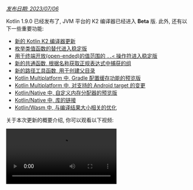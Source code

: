 [//]: # (title: Kotlin 1.9.0 版中的新功能)

_[发布日期: 2023/07/06](releases.md#release-details)_

Kotlin 1.9.0 已经发布了, JVM 平台的 K2 编译器已经进入 **Beta** 版.
此外, 还有以下一些重要功能:

* [新的 Kotlin K2 编译器更新](#new-kotlin-k2-compiler-updates)
* [枚举类值函数的替代进入稳定版](#stable-replacement-of-the-enum-class-values-function)
* [用于终端开放(open-ended)的值范围的 `..<` 操作符进入稳定版](#stable-operator-for-open-ended-ranges)
* [新的共通函数, 根据名称获取正规表达式中捕获的组](#new-common-function-to-get-regex-capture-group-by-name)
* [新的路径工具函数, 用于创建父目录](#new-path-utility-to-create-parent-directories)
* [Kotlin Multiplatform 中, Gradle 配置缓存功能的预览版](#preview-of-the-gradle-configuration-cache)
* [Kotlin Multiplatform 中, 对支持的 Android target 的变更](#changes-to-android-target-support)
* [Kotlin/Native 中, 自定义内存分配器的预览版](#preview-of-custom-memory-allocator)
* [Kotlin/Native 中, 库的链接](#library-linkage-in-kotlin-native)
* [Kotlin/Wasm 中, 与编译结果大小相关的优化](#size-related-optimizations)

关于本次更新的概要介绍, 你可以观看以下视频:

<video src="https://www.youtube.com/v/fvwTZc-dxsM" title="Kotlin 1.9.0 版中的新功能"/>

## IDE 支持 {id="ide-support"}

在以下 IDE 中可以使用支持 1.9.0 版的 Kotlin plugin:

| IDE            | 支持的版本                          |
|----------------|--------------------------------|
| IntelliJ IDEA  | 2022.3.x, 2023.1.x             |
| Android Studio | Giraffe (223), Hedgehog (231)* |

*Android Studio Giraffe (223) 和 Hedgehog (231) 的后续发布版中会包含 Kotlin 1.9.0 plugin.

IntelliJ IDEA 2023.2 的后续发布版中会包含 Kotlin 1.9.0 plugin.

> 要下载 Kotlin 的 artifact 和依赖项, 请 [配置你的 Gradle 设置](#configure-gradle-settings), 使用 Maven Central 仓库.
>
{style="warning"}

## 新的 Kotlin K2 编译器更新 {id="new-kotlin-k2-compiler-updates"}

JetBrains 的 Kotlin 开发组一直在努力稳定 K2 编译器, 1.9.0 版引入了更多的新功能.
JVM 平台的 K2 编译器现在已进入 **Beta** 版.

对于 Kotlin/Native 和跨平台项目, 也有了基本的支持.

### kapt 编译器 plugin 与 K2 编译器之间的兼容性

你可以在你的项目中和 K2 编译器一起使用 [kapt plugin](kapt.md), 但存在一些限制.
即使将 `languageVersion` 设置为 `2.0`, kapt 编译器 plugin 仍然会使用旧的编译器.

如果你对一个 `languageVersion` 设置为 `2.0` 的项目执行 kapt 编译器 plugin,
kapt 会自动切换到 `1.9`, 并禁用特定版本的兼容性检查.
这个行为相当于包含了下面这些命令行参数:
* `-Xskip-metadata-version-check`
* `-Xskip-prerelease-check`
* `-Xallow-unstable-dependencies`

这些检查对 kapt 任务被禁用了. 所有其他的编译任务仍然会继续使用新的 K2 编译器.

如果你在和 K2 编译器一起使用 kapt 时遇到任何问题, 请报告到我们的 [问题追踪系统](http://kotl.in/issue).

### 在你的项目中试用 K2 编译器 {id="try-the-k2-compiler-in-your-project"}

从 1.9.0 开始, 到 Kotlin 2.0 发布之前, 你可以很容易的测试 K2 编译器,
只需要向你的 `gradle.properties` 文件添加 `kotlin.experimental.tryK2=true` Gradle 属性就可以了.
你也可以运行以下命令:

```shell
./gradlew assemble -Pkotlin.experimental.tryK2=true
```

这个 Gradle 属性会自动将语言版本设置为 2.0, 而且会更新构建报告,
包括 Kotlin 编译任务中, 使用 K2 编译器和使用当前编译器的任务数量:

```none
##### 'kotlin.experimental.tryK2' results (Kotlin/Native not checked) #####
:lib:compileKotlin: 2.0 language version
:app:compileKotlin: 2.0 language version
##### 100% (2/2) tasks have been compiled with Kotlin 2.0 #####
```

### Gradle 构建报告 {id="gradle-build-reports"}

[Gradle 构建报告](gradle-compilation-and-caches.md#build-reports) 现在会显示编译代码时使用的是当前编译器还是 K2 编译器.
在 Kotlin 1.9.0 中, 你可以在你的 [Gradle build scan](https://scans.gradle.com/) 中看到这些信息:

![Gradle build scan - 使用 K1 编译器](gradle-build-scan-k1.png){width=700}

![Gradle build scan - 使用 K2 编译器](gradle-build-scan-k2.png){width=700}

你还可以在构建报告中看到项目中使用的 Kotlin 版本:

```none
Task info:
  Kotlin language version: 1.9
```

> 如果你使用 Gradle 8.0, 你可能遇到构建报告的一些问题, 尤其是启用 Gradle 配置缓存时.
> 这是一个已知的问题, 在 Gradle 8.1 和之后的版本中已经修正.
>
{style="note"}

### K2 编译器目前的限制 {id="current-k2-compiler-limitations"}

在你的 Gradle 项目中启用 K2 存在一些限制, 对使用 Gradle 8.3 以下版本的项目, 下面的情况可能会有影响:

* `buildSrc` 中源代码的编译.
* 在被包含的构建中的 Gradle plugin 的编译.
* 在 Gradle 8.3 以下版本的项目中使用的其他 Gradle plugin 的编译.
* Gradle plugin 依赖项的构建.

如果你遇到上面提到的问题, 你可以通过以下步骤来解决:

* 对 `buildSrc`, 任何 Gradle plugin, 以及它们的依赖项, 设置语言版本:

```kotlin
kotlin {
    compilerOptions {
        languageVersion.set(org.jetbrains.kotlin.gradle.dsl.KotlinVersion.KOTLIN_1_9)
        apiVersion.set(org.jetbrains.kotlin.gradle.dsl.KotlinVersion.KOTLIN_1_9)
    }
}
```

* 当 Gradle 8.3 可以使用时, 将你的项目的 Gradle 版本更新到 8.3.

### 留下你对于新 K2 编译器的反馈意见

如果你能提供你的反馈意见, 我们将会非常感谢!

* 在 Kotlin Slack 频道中, 直接向 K2 开发者提供你的反馈意见 – [获得邀请](https://surveys.jetbrains.com/s3/kotlin-slack-sign-up),
  并加入 [#k2-early-adopters](https://kotlinlang.slack.com/archives/C03PK0PE257) 频道.
* 在 [我们的问题追踪系统](https://kotl.in/issue) 中, 报告你遇到的新 K2 编译器的问题.
* [启用 **Send usage statistics** 选项](https://www.jetbrains.com/help/idea/settings-usage-statistics.html),
  允许 JetBrains 收集关于 K2 使用状况的匿名数据..

## 语言功能特性

在 Kotlin 1.9.0 中, 一些以前版本引入的新语言功能特性升级到了稳定版:
* [枚举类值函数的替代](#stable-replacement-of-the-enum-class-values-function)
* [数据对象与数据类的对称性](#stable-data-objects-for-symmetry-with-data-classes)
* [在内联的值类(inline value class)中支持有 body 的次级构造器(secondary constructor)](#support-for-secondary-constructors-with-bodies-in-inline-value-classes)

### 枚举类值函数的替代进入稳定版 {id="stable-replacement-of-the-enum-class-values-function"}

在 1.8.20 中, 引入了实验性功能: 枚举类的 `entries` 属性.
`entries` 属性是 `values()` 合成(synthetic)函数的现代而且高性能的替代者.
在 1.9.0 中, `entries` 属性进入了稳定版.

> `values()` 函数仍然继续支持, 但我们推荐你改为使用 `entries` 属性.
>
{style="tip"}

```kotlin
enum class Color(val colorName: String, val rgb: String) {
    RED("Red", "#FF0000"),
    ORANGE("Orange", "#FF7F00"),
    YELLOW("Yellow", "#FFFF00")
}

fun findByRgb(rgb: String): Color? = Color.entries.find { it.rgb == rgb }
```
{validate="false"}

关于枚举类的 `entries` 属性, 更多详情请参见 [Kotlin 1.8.20 的新功能](whatsnew1820.md#a-modern-and-performant-replacement-of-the-enum-class-values-function).

### 数据对象与数据类的对称性进入稳定版 {id="stable-data-objects-for-symmetry-with-data-classes"}

在 [Kotlin 1.8.20](whatsnew1820.md#preview-of-data-objects-for-symmetry-with-data-classes) 中引入了数据对象的声明,
现在进入了稳定版.
包括为了与数据类保持对称而添加的函数: `toString()`, `equals()`, 和 `hashCode()`.

这个功能在 `sealed` 类型层级结构中非常有用 (例如一个 `sealed class` 或 `sealed interface` 层级结构),
因为 `data object` 声明可以与 `data class` 声明一起方便的使用.
在这个示例中, 将 `EndOfFile` 声明为 `data object`, 而不是普通的 `object`,
代表它自动拥有 `toString()` 函数, 不需要手动的覆盖这个函数.
这样就保持了与相应的数据类定义的对称性.

```kotlin
sealed interface ReadResult
data class Number(val number: Int) : ReadResult
data class Text(val text: String) : ReadResult
data object EndOfFile : ReadResult

fun main() {
    println(Number(7)) // 输出结果为 Number(number=7)
    println(EndOfFile) // 输出结果为 EndOfFile
}
```
{validate="false"}

更多详情, 请参见 [Kotlin 1.8.20 的新功能](whatsnew1820.md#preview-of-data-objects-for-symmetry-with-data-classes).

### 在内联的值类(inline value class)中支持有 body 的次级构造器(secondary constructor) {id="support-for-secondary-constructors-with-bodies-in-inline-value-classes"}

从 Kotlin 1.9.0 开始, [内联的值类(inline value class)](inline-classes.md) 中有 body 的次级构造器(secondary constructor) 默认可以使用了:

```kotlin
@JvmInline
value class Person(private val fullName: String) {
    // 从 Kotlin 1.4.30 开始可以使用:
    init {
        check(fullName.isNotBlank()) {
            "Full name shouldn't be empty"
        }
    }
    // 从 Kotlin 1.9.0 开始默认可以使用:
    constructor(name: String, lastName: String) : this("$name $lastName") {
        check(lastName.isNotBlank()) {
            "Last name shouldn't be empty"
        }
    }
}
```
{validate="false"}

以前, Kotlin 在内联类中只允许使用 public 的主构造器.
这就造成, 无法封装底层值, 或创建一个内联类来表达某些受限定的值.

随着 Kotlin 的发展, 解决了这个问题. Kotlin 1.4.30 取消了对 `init` 代码块的限制,
之后, Kotlin 1.8.20 提供了预览功能, 允许使用有 body 的次级构造器.
现在这个功能默认可以使用了.
关于 Kotlin 内联类的开发进程, 请参见 [这个 KEEP](https://github.com/Kotlin/KEEP/blob/master/proposals/inline-classes.md).

## Kotlin/JVM {id="kotlin-jvm"}

从 version 1.9.0 来时, 编译器能够生成字节码版本对应于 JVM 20的类.
此外, `JvmDefault` 注解和旧的 `-Xjvm-default` 模式的废弃周期继续向前推进.

### JvmDefault 注解和旧的 -Xjvm-default 模式的废弃

从 Kotlin 1.5 开始, `JvmDefault` 注解的使用被废弃了, 取代它的是新的 `-Xjvm-default` 模式: `all` 和 `all-compatibility`.
随着 Kotlin 1.4 中引入的 `JvmDefaultWithoutCompatibility`,
以及 Kotlin 1.6 中引入的 `JvmDefaultWithCompatibility`,
这些模式提供了对 `DefaultImpls` 类的生成的全面的控制, 并确保与旧的 Kotlin 代码无缝的兼容性.

因此, 在 Kotlin 1.9.0 中, `JvmDefault` 注解不再具有任何意义, 并被标注为已废弃, 使用它会产生编译错误.
它最终将会从 Kotlin 中完全删除.

## Kotlin/Native {id="kotlin-native"}

除其他改进之外, 这个发布版还带来了 [Kotlin/Native 内存管理器](native-memory-manager.md) 的更多改进,
将会增强它的健壮性和性能:

* [自定义内存分配器的预览版](#preview-of-custom-memory-allocator)
* [主线程上的 Objective-C 或 Swift 对象释放 hook](#objective-c-or-swift-object-deallocation-hook-on-the-main-thread)
* [在 Kotlin/Native 中访问常数值时不会初始化对象](#no-object-initialization-when-accessing-constant-values-in-kotlin-native)
* [能够为 iOS 模拟器上的测试配置 standalone 模式](#ability-to-configure-standalone-mode-for-ios-simulator-tests-in-kotlin-native)
* [Kotlin/Native 中库的链接](#library-linkage-in-kotlin-native)

### 自定义内存分配器的预览版 {id="preview-of-custom-memory-allocator"}

Kotlin 1.9.0 引入了自定义内存分配器的预览版.
它的分配系统能够提高 [Kotlin/Native 内存管理器](native-memory-manager.md) 的运行期性能.

Kotlin/Native 中目前的对象分配系统使用一个一般性的分配器, 不能实现高效的垃圾收集.
作为补偿, 在垃圾收集器 (GC) 将所有已分配的对象合并入单个列表之前
它维护一个线程局部的(thread-local)链表, 其中包含已分配的对象, 这个列表可以在清理过程中遍历.
这种方案造成了几个性能缺陷:

* 清理顺序缺乏内存局部性(memory locality), 并且经常导致分散的内存访问模式, 造成潜在的性能问题.
* 链表对每个对象需要更多内存, 增加了内存使用量, 尤其是在处理大量的小对象的情况下.
* 包含所有已分配对象的单个列表使得难以进行并行清理, 当转换器线程(Mutator Thread)分配对象的速度超过 GC 线程回收它们的速度时, 可能造成内存使用量的问题.

为了解决这些问题, Kotlin 1.9.0 引入了自定义内存分配器的预览版.
它将系统内存分为多个页面(Page), 允许按连续的顺序进行独立的清理.
每次分配的内存都会成为一个页面(Page)内的内存块(Memory Block), 并且页面会追踪各个块的大小.
各种不同的页面类型进行了不同的优化, 以适应于不同的内存分配大小.
内存块的连续排列保证了可以对所有的分配块进行高效的迭代.

当一个线程分配内存时, 它会根据分配的大小搜索适当的页面.
线程会根据不同的大小类别维护一组页面.
对于一个确定的大小, 当前页通常可以容纳这个内存分配.
如果不能, 那么线程会从共享的分配空间请求一个不同的页面.
这个页面的状态可能是可用, 需要清理, 或需要创建.

新的内存分配器允许同时使用多个多个独立的分配空间,
因此 Kotlin 开发组可以实验不同的页面布局, 进一步提高性能.

关于新的内存分配器的设计, 更多详情请参见 [README](https://github.com/JetBrains/kotlin/blob/master/kotlin-native/runtime/src/alloc/custom/README.md).

#### 如何启用

添加 `-Xallocator=custom` 编译器选项:

```kotlin
kotlin {
    macosX64("native") {
        binaries.executable()

        compilations.configureEach {
            compilerOptions.configure {
                freeCompilerArgs.add("-Xallocator=custom")
            }
        }
    }
}
```
{validate="false"}

#### 留下你的反馈意见

希望你能通过 [YouTrack](https://youtrack.jetbrains.com/issue/KT-55364/Implement-custom-allocator-for-Kotlin-Native)
提供你的反馈意见, 帮助改进自定义分配器.

### 主线程上的 Objective-C 或 Swift 对象释放 hook {id="objective-c-or-swift-object-deallocation-hook-on-the-main-thread"}

从 Kotlin 1.9.0 开始, 对于 Objective-C 或 Swift 对象, 如果对象在主线程中被传递到 Kotlin, 那么对象的释放 hook 也会在主线程上被调用.
[Kotlin/Native 内存管理器](native-memory-manager.md) 以前处理 Objective-C 对象引用的方式可能会导致内存泄露.
我们相信现在的新的行为可以改进内存管理器的健壮性.

考虑一个被 Kotlin 代码引用的 Objective-C 对象, 例如, 当对象作为参数传递时, 被函数返回时, 或者从一个集合获取时.
这种情况下, Kotlin 创建它自己的对象, 其中保持 Objective-C 对象的引用.
当 Kotlin 对象被释放时, Kotlin/Native 运行期库会调用 `objc_release` 函数, 释放 Objective-C 对象的引用.

在以前的版本中, Kotlin/Native 内存管理器在一个特殊的 GC 线程中运行 `objc_release`.
如果它是这个对象的最后引用, 那么对象会被释放.
问题发生在, 如果 Objective-C 对象有自定义的释放 hooks, 例如 Objective-C 中的 `dealloc` 方法, 或 Swift 中的 `deinit` 代码块,
这些 hook 期望在特定的线程上调用.

由于主线程中的对象的 hook 通常也期望在主线程中调用, Kotlin/Native 运行期库现在也在主线程上调用 `objc_release`.
它应该覆盖 Objective-C 对象在主线程上传递到 Kotlin, 并在主线程中创建一个 Kotlin 端的对等对象的情况.
这只对处理主调度队列的情况才有效，对于通常的 UI 应用程序就是这种情况.
如果不是主调度队列, 或者对象在主线程以外的线程中传递到 Kotlin 的情况, 会和以前一样, 在特殊的 GC 线程中调用 `objc_release`.

#### 如何关闭这个功能

如果你遇到问题, 你可以在你的 `gradle.properties` 文件中, 添加以下选项, 禁用这个行为:

```none
kotlin.native.binary.objcDisposeOnMain=false
```

遇到这样的情况, 请报告到 [我们的问题追踪系统](https://kotl.in/issue).

### 在 Kotlin/Native 中访问常数值时不会初始化对象 {id="no-object-initialization-when-accessing-constant-values-in-kotlin-native"}

从 Kotlin 1.9.0 开始, 在访问 `const val` 域变量时, Kotlin/Native 后端不会初始化对象:

```kotlin
object MyObject {
    init {
        println("side effect!")
    }

    const val y = 1
}

fun main() {
    println(MyObject.y) // 第 1 次不会初始化
    val x = MyObject    // 这里会发生初始化
    println(x.y)
}
```
{validate="false"}

这个行为现在与 Kotlin/JVM 平台统一了, Kotlin/JVM 平台的实现与 Java 一致, 对这种情况对象永远不会初始化.
由于这个变化, 你的 Kotlin/Native 项目还能够有一些性能改进.

### 能够为 iOS 模拟器上的测试配置 standalone 模式 {id="ability-to-configure-standalone-mode-for-ios-simulator-tests-in-kotlin-native"}

默认情况下, 在对 Kotlin/Native 运行 iOS 模拟器上的测试时, 会使用 `--standalone` 选项, 以避免发生手动的模拟器启动和关闭.
在 1.9.0 中, 现在你可以在 Gradle task 中通过 `standalone` 属性配置是否使用这个选项.
默认会使用 `--standalone` 选项, 启用 standalone 模式.

下面的例子演示在你的 `build.gradle.kts` 文件中如何禁用 standalone 模式:

```kotlin
tasks.withType<org.jetbrains.kotlin.gradle.targets.native.tasks.KotlinNativeSimulatorTest>().configureEach {
    standalone.set(false)
}
```
{validate="false"}

> 如果你禁用 standalone 模式, 那么必须手动启用模拟器. 要从 CLI 启动你的模拟器, 可以使用下面的命令:
>
> ```shell
> /usr/bin/xcrun simctl boot <DeviceId>
>```
>
{style="warning"}

### Kotlin/Native 中库的链接 {id="library-linkage-in-kotlin-native"}

从 Kotlin 1.9.0 开始, Kotlin/Native 编译器使用与 Kotlin/JVM 相同的方式来处理 Kotlin 库的链接问题.
如果一个第三方 Kotlin 库的作者对实验性 API 进行了不兼容的变更, 而这个 API 又被另一个第三方 Kotlin 库使用, 那么你就可能遇到这样的问题.

对于第三方 Kotlin 库之间发生链接错误的情况, 构建不会在编译过程中失败.
相反, 你只会在运行期间遇到这些错误, 这种行为与 JVM 完全相同.

每当 Kotlin/Native 编译器检测到库链接的问题就会报告警告.
你可以在你的编译日志中找到这样的警告, 例如:

```text
No function found for symbol 'org.samples/MyRemovedClass.doSomething|3657632771909858561[0]'

Can not get instance of singleton 'MyEnumClass.REMOVED_ENTRY': No enum entry found for symbol 'org.samples/MyEnumClass.REMOVED_ENTRY|null[0]'

Function 'getMyRemovedClass' can not be called: Function uses unlinked class symbol 'org.samples/MyRemovedClass|null[0]'
```

在你的项目中, 你可以进一步配置, 甚至禁用这样的行为:

* 如果你不想在你的编译日志中看到这些警告, 可以使用 `-Xpartial-linkage-loglevel=INFO` 编译器选项来禁止警告.
* 也可以使用 `-Xpartial-linkage-loglevel=ERROR`, 将报告的警告级别提升为编译错误.
  这种情况下, 编译会失败, 你会在编译日志中看到所有的错误. 使用这个选项可以更加严密的检测链接错误.
* 如果你在使用这个功能时遇到意想不到的问题, 你可以使用 `-Xpartial-linkage=disable` 编译器选项关闭这个功能.
  遇到这样的情况, 请报告到 [我们的问题追踪系统](https://kotl.in/issue).

```kotlin
// 通过 Gradle 构建文件传递编译器选项的示例.
kotlin {
    macosX64("native") {
        binaries.executable()

        compilations.configureEach {
            compilerOptions.configure {
                // 禁止链接警告:
                freeCompilerArgs.add("-Xpartial-linkage-loglevel=INFO")

                // 将链接警告提升为错误:
                freeCompilerArgs.add("-Xpartial-linkage-loglevel=ERROR")

                // 完全禁用这个功能:
                freeCompilerArgs.add("-Xpartial-linkage=disable")
            }
        }
    }
}
```
{validate="false"}

### 用于与 C 代码交互时的隐式整数转换的编译器选项 {id="compiler-option-for-c-interop-implicit-integer-conversions"}

我们引入了与 C 代码交互时的一个编译器选项, 允许你使用隐式整数转换.
经过仔细考虑之后, 我们引入了这个编译器选项, 以防止无意的使用,
因为这个功能还有待继续改进, 而我们的目标是拥有最高质量的 API.

下面的示例代码中, 一个隐式整数转换允许 `options = 0`,
尽管 [`options`](https://developer.apple.com/documentation/foundation/nscalendar/options)
是无符号的 `UInt` 类型, 而 `0` 是有符号的整数.

```kotlin
val today = NSDate()
val tomorrow = NSCalendar.currentCalendar.dateByAddingUnit(
    unit = NSCalendarUnitDay,
    value = 1,
    toDate = today,
    options = 0
)
```
{validate="false"}

要对原生库使用隐式转换, 请使用 `-XXLanguage:+ImplicitSignedToUnsignedIntegerConversion` 编译器选项.

你可以在你的 Gradle `build.gradle.kts` 文件中进行配置:
```kotlin
tasks.withType<org.jetbrains.kotlin.gradle.tasks.KotlinNativeCompile>().configureEach {
    compilerOptions.freeCompilerArgs.addAll(
        "-XXLanguage:+ImplicitSignedToUnsignedIntegerConversion"
    )
}
```
{validate="false"}

## Kotlin Multiplatform

在 1.9.0 中, Kotlin Multiplatform 有了以下重要更新, 旨在改善你的开发者体验:

* [对支持的 Android target 的变更](#changes-to-android-target-support)
* [默认启用新的 Android 源代码集布局](#new-android-source-set-layout-enabled-by-default)
* [在跨平台项目中的 Gradle 配置缓存功能的预览版](#preview-of-the-gradle-configuration-cache)

### 对支持的 Android target 的变更 {id="changes-to-android-target-support"}

我们正在继续努力稳定 Kotlin Multiplatform.
其中必要的一步是为 Android target 提供一级支持.
我们很激动的宣布, 将来, Google 的 Android 开发组将会提供他们自己的 Gradle plugin, 来支持 Kotlin Multiplatform 中的 Android.

为了给这个来自 Google 的新解决方案开辟道路, 我们会重命名 1.9.0 的目前的 Kotlin DSL 中的 `android` 代码块.
请将你的构建脚本中的所有 `android` 代码块改为 `androidTarget`.
这是一个必要的临时变更, 目的是将 `android` 的名称留给未来由 Google 提供的 DSL 使用.

Google plugin 将成为在跨平台项目中使用 Android 的首选方式.
当它完成之后, 我们会提供必要的迁移说明, 让你能够象以前一样使用 `android` 的短名称.

### 默认启用新的 Android 源代码集布局 {id="new-android-source-set-layout-enabled-by-default"}

从 Kotlin 1.9.0 开始, 默认会使用新的 Android 源代码集布局.
它取代了以前的目录命名模式, 这个旧模式在很多方面令人难以理解.
新布局有很多优点:

* 简化的类型语义 – 新的 Android 源代码集布局提供了清晰而且一致的命名规约, 有助于区分不同类型的源代码集.
* 改进的源代码目录布局 – 使用新的布局, `SourceDirectories` 的排列变得更加连贯, 更易于组织代码和定位源代码文件.
* 清晰的 Gradle 配置命名模式 – 在 `KotlinSourceSets` 和 `AndroidSourceSets` 中, 命名模式现在更加一致, 更加易于预测.

新的布局需要使用 Android Gradle plugin 7.0 或更高版本, 以及 Android Studio 2022.3 或更高版本.
请参见我们的 [迁移向导](multiplatform-android-layout.md), 在你的 `build.gradle(.kts)` 文件中进行必要的修改.

### Gradle 配置缓存功能的预览版 {id="preview-of-the-gradle-configuration-cache"}

<anchor name="preview-of-gradle-configuration-cache"/>

Kotlin 1.9.0 增加了对跨平台库中的 [Gradle 配置缓存](https://docs.gradle.org/current/userguide/configuration_cache.html) 的支持.
如果你是库的作者, 你可以得益于构建性能的改善.

Gradle 配置缓存通过对后续的构建重用配置阶段的结果来加快构建过程.
这个功能从 Gradle 8.1 开始成为稳定版. 要启用它, 请遵照 [Gradle 文档](https://docs.gradle.org/current/userguide/configuration_cache.html#config_cache:usage) 中的说明.

> 对于与 Xcode 集成的 task, 或 [Kotlin CocoaPods Gradle plugin](native-cocoapods-dsl-reference.md),
> Kotlin Multiplatform plugin 还不支持 Gradle 配置缓存.
> 我们期望在未来的 Kotlin 发布版中添加这个功能.
>
{style="note"}

## Kotlin/Wasm

Kotlin 开发组还在继续实验新的 Kotlin/Wasm 编译目标.
这个发布版引入了几个性能优化和 [与编译结果大小相关的优化](#size-related-optimizations),
以及 [与 JavaScript 交互功能的更新](#updates-in-javascript-interop).

### 与编译结果大小相关的优化 {id="size-related-optimizations"}

对 WebAssembly (Wasm) 项目, Kotlin 1.9.0 引入了编译结果大小的显著改善.
比较两个 "Hello World" 项目,
Kotlin 1.9.0 中的 Wasm 代码大小比 Kotlin 1.8.20 中要小超过 10 倍以上.

![Kotlin/Wasm 与编译结果大小相关的优化](wasm-1-9-0-size-improvements.png){width=700}

在使用 Kotlin 代码针对 Wasm 平台进行开发时, 这些代码大小优化可以更加高效的利用资源, 并改善性能.

### 与 JavaScript 交互功能的更新 {id="updates-in-javascript-interop"}

这次 Kotlin 更新引入了 Kotlin/Wasm 的 Kotlin 与 JavaScript 之间交互能力的变更.
由于 Kotlin/Wasm 是一个 [实验性](components-stability.md#stability-levels-explained) 功能, 它的互操作性存在一些限制.

#### 动态类型的限制

从 1.9.0 版开始, Kotlin 在 Kotlin/Wasm 中不再支持使用 `Dynamic` 类型.
这个功能现在已被废弃, 由新的通用的 `JsAny` 类型取代, 这个类型游离于 JavaScript 互操作性.

更多详情, 请参见 [Kotlin/Wasm 与 JavaScript 的互操作性](wasm-js-interop.md) 文档.

#### 非外部类型(non-external type)的限制

Kotlin/Wasm 在向 JavaScript 传递值时, 或从 JavaScript 传入值时, 支持对特定的 Kotlin 静态的转换.
支持的类型包括:

* 基本类型, 例如有符号的数值, `Boolean`, 以及 `Char`.
* `String`.
* 函数类型.

其他类型传递时不会转换, 而是作为不透明引用(Opaque Reference), 导致 JavaScript 与 Kotlin 子类型之间的不一致.

为了解决这个问题, Kotlin 在与 JavaScript 交互时, 限制为只允许使用一组良好支持的类型.
从 Kotlin 1.9.0 开始, 在 Kotlin/Wasm 的 JavaScript 交互中, 只支持外部(external) 类型, 基本类型, 字符串, 以及函数类型.
此外, 引入了一个单独的显式类型, 名为 `JsReference`, 用来表达可在 JavaScript 交互中使用的 Kotlin/Wasm 对象句柄.

更多详情, 请参见 [Kotlin/Wasm 与 JavaScript 的互操作性](wasm-js-interop.md) 文档.

### Kotlin Playground 中的 Kotlin/Wasm

Kotlin Playground 支持 Kotlin/Wasm 编译目标.
你可以编写, 运行, 分享你的针对 Kotlin/Wasm 编译目标的 Kotlin 代码.
[马上看看吧](https://pl.kotl.in/HDFAvimga)

> 使用 Kotlin/Wasm 需要在你的浏览器中启用实验性的功能.
>
> [参见: 如何启用这些功能](wasm-troubleshooting.md).
>
{style="note"}

```kotlin
import kotlin.time.*
import kotlin.time.measureTime

fun main() {
    println("Hello from Kotlin/Wasm!")
    computeAck(3, 10)
}

tailrec fun ack(m: Int, n: Int): Int = when {
    m == 0 -> n + 1
    n == 0 -> ack(m - 1, 1)
    else -> ack(m - 1, ack(m, n - 1))
}

fun computeAck(m: Int, n: Int) {
    var res = 0
    val t = measureTime {
        res = ack(m, n)
    }
    println()
    println("ack($m, $n) = ${res}")
    println("duration: ${t.inWholeNanoseconds / 1e6} ms")
}
```
{kotlin-runnable="true" kotlin-min-compiler-version="1.3" id="kotlin-whats-new-1-9-0-kotlin-wasm-playground"}

## Kotlin/JS {id="kotlin-js"}

这个发布版引入了 Kotlin/JS 的更新, 包括删除了旧的 Kotlin/JS 编译器, 废弃了 Kotlin/JS Gradle plugin,
以及实验性的支持 ES2015:

* [删除了旧的 Kotlin/JS 编译器](#removal-of-the-old-kotlin-js-compiler)
* [废弃了 Kotlin/JS Gradle plugin](#deprecation-of-the-kotlin-js-gradle-plugin)
* [废弃了外部枚举类型(external enum)](#deprecation-of-external-enum)
* [实验性的支持 ES2015 类和模块](#experimental-support-for-es2015-classes-and-modules)
* [更改了 JS 产品发布(production distribution)的默认目标](#changed-default-destination-of-js-production-distribution)
* [从 stdlib-js 中抽取了 org.w3c 声明](#extract-org-w3c-declarations-from-stdlib-js)

> 从 1.9.0 版开始, 对 Kotlin/JS 还启用了 [部分的库链接](#library-linkage-in-kotlin-native).
>
{style="note"}

### 删除了旧的 Kotlin/JS 编译器 {id="removal-of-the-old-kotlin-js-compiler"}

在 Kotlin 1.8.0 中, 我们 [宣布了](whatsnew18.md#stable-js-ir-compiler-backend) 基于 IR 的后端已成为 [稳定版](components-stability.md).
从那之后, 不指定编译器成为一种错误, 使用旧的编译器会导致警告.

在 Kotlin 1.9.0 中, 使用旧的后端会导致错误.
请遵照我们的 [迁移指南](js-ir-migration.md), 迁移到 IR 编译器.

### 废弃了 Kotlin/JS Gradle plugin {id="deprecation-of-the-kotlin-js-gradle-plugin"}

从 Kotlin 1.9.0 开始, `kotlin-js` Gradle plugin 已被废弃.
我们建议你改为使用 `kotlin-multiplatform` Gradle plugin 中的 `js()` 编译目标.

Kotlin/JS Gradle plugin 的功能本质上与 `kotlin-multiplatform` plugin 是重叠的, 并使用了相同的内部实现.
这种功能重叠导致了理解困难, 并增加了 Kotlin 开发组的维护负担.

关于迁移说明, 请参见我们的 [Kotlin Multiplatform 兼容性指南](multiplatform-compatibility-guide.md#migration-from-kotlin-js-gradle-plugin-to-kotlin-multiplatform-gradle-plugin).
如果你遇到迁移指南中没有提到的其它问题, 请报告到我们的 [问题追踪系统](http://kotl.in/issue).

### 废弃了外部枚举类型(external enum) {id="deprecation-of-external-enum"}

在 Kotlin 1.9.0 中, 外部枚举类型(external enum)的使用将被废弃, 原因是枚举类型的静态成员, 例如 `entries`, 不能存在于 Kotlin 之外.
我们建议改为使用外部的封闭类, 并以对象作为它的子类:

```kotlin
// 以前的代码
external enum class ExternalEnum { A, B }

// 现在的代码
external sealed class ExternalEnum {
    object A: ExternalEnum
    object B: ExternalEnum
}
```
{validate="false"}

通过切换为以对象为子类的外部封闭类, 你可以实现与外部枚举类型相似的功能, 同时又能避免与默认方法相关的问题.

从 Kotlin 1.9.0 开始, 外部枚举类型的使用将被标记为废弃.
我们建议你更新你的代码, 使用上面建议的外部封闭类来实现, 以保证兼容性, 并有利于未来的维护.

### 实验性的支持 ES2015 类和模块 {id="experimental-support-for-es2015-classes-and-modules"}

本次发布引入了对 ES2015 模块和生成 ES2015 类的 [实验性](components-stability.md#stability-levels-explained) 支持:
* 模块提供了一种方式, 简化你的代码库, 并提高可维护性.
* 类允许你结合面向对象编程 (OOP) 原则, 产生更加清晰直观的代码.

要启用这些功能, 请更新你的 `build.gradle.kts` 文件:

```kotlin
// build.gradle.kts
kotlin {
    js(IR) {
        useEsModules() // 启用 ES2015 模块
        browser()
    }
}

// 启用 ES2015 类的生成
tasks.withType<KotlinJsCompile>().configureEach {
    kotlinOptions {
        useEsClasses = true
    }
}
```
{validate="false"}

关于 ES2015 (ECMAScript 2015, ES6), 更多详情请参见 [官方文档](https://262.ecma-international.org/6.0/).

### 更改了 JS 产品发布(production distribution)的默认目标 {id="changed-default-destination-of-js-production-distribution"}

在 Kotlin 1.9.0 之前, 发布的目标目录是 `build/distributions`.
但是, 这是一个用于 Gradle archive 的共通目录.
为了解决这个问题, 在 Kotlin 1.9.0 中我们将默认的发布目标目录改为:
`build/dist/<targetName>/<binaryName>`.

例如, `productionExecutable` 过去会发布到 `build/distributions`.
在 Kotlin 1.9.0 中, 它会发布到 `build/dist/js/productionExecutable`.

> 如果你有一个使用这些构建结果的管道, 请确认更新目录的设置.
>
{style="warning"}

### 从 stdlib-js 中抽取了 org.w3c 声明 {id="extract-org-w3c-declarations-from-stdlib-js"}

从 Kotlin 1.9.0 开始, `stdlib-js` 不再包含 `org.w3c` 声明.
这些声明改为移动到一个单独的 Gradle 依赖项中.
当你向你的 `build.gradle.kts` 文件添加 Kotlin Multiplatform Gradle plugin 时,
这些声明会自动包含到你的项目中, 和标准库类似.

不需要任何手动的迁移处理. 必要的调整工作会自动处理.

## Gradle

Kotlin 1.9.0 带来了新的 Gradle 编译器选项, 以及很多其他功能:

* [删除了 classpath 属性](#removed-classpath-property)
* [新的 Gradle 编译器选项](#new-compiler-options)
* [Kotlin/JVM 的项目级编译器选项](#project-level-compiler-options-for-kotlin-jvm)
* [用于 Kotlin/Native 模块名称的编译器选项](#compiler-option-for-kotlin-native-module-name)
* [用于 Kotlin 官方库的单独的编译器 plugin](#separate-compiler-plugins-for-official-kotlin-libraries)
* [增加了最低支持版本](#incremented-minimum-supported-version)
* [kapt 不再过早创建 task](#kapt-doesn-t-cause-eager-task-creation-in-gradle)
* [JVM 编译目标校验模式的程序化配置](#programmatic-configuration-of-the-jvm-target-validation-mode)

### 删除了 classpath 属性 {id="removed-classpath-property"}

在 Kotlin 1.7.0 中, 我们宣布了 `KotlinCompile` task 属性 `classpath` 废弃周期的开始.
在 Kotlin 1.8.0 中废弃级别提升到了 `ERROR`.
在本次发布版中, 我们最终删除了 `classpath` 属性.
所有的编译任务现在应该使用 `libraries` 输入, 得到编译所需要的库的列表.

### 新的编译器选项 {id="new-compiler-options"}

Kotlin Gradle plugin 现在提供新的属性, 用于使用者同意(Opt-in), 以及编译器的渐进模式(progressive mode).

* 要对新的 API 标注使用者同意(Opt-in), 现在你可以使用 `optIn` 属性, 传递一个字符串列表, 例如: `optIn.set(listOf(a, b, c))`.
* 要启用渐进模式, 请使用 `progressiveMode.set(true)`.

### Kotlin/JVM 的项目级编译器选项 {id="project-level-compiler-options-for-kotlin-jvm"}

从 Kotlin 1.9.0 开始, 在 `kotlin` 配置代码块中, 可以使用一个新的 `compilerOptions` 代码块:

```kotlin
kotlin {
    compilerOptions {
        jvmTarget.set(JVM.Target_11)
    }
}
```
{validate="false"}

这个功能使得编译器选项的配置更加容易. 但是, 需要注意一些重要的细节:

* 这个配置只适用于项目级.
* 对于 Android plugin, 这个代码块与下面的代码配置相同的对象:

```kotlin
android {
    kotlinOptions {}
}
```
{validate="false"}

* `android.kotlinOptions` 和 `kotlin.compilerOptions` 配置块会相互覆盖. 只有构建文件中最后出现的 (最下方的) 代码块会起作用.
* 如果在项目级配置了 `moduleName`, 它的值在传递给编译器时可能会变更.
  对 `main` 编译不会如此, 但对其它编译类型, 例如, test source, Kotlin Gradle plugin 会添加  `_test` 后缀.
* `tasks.withType<KotlinJvmCompile>().configureEach {}` (或 `tasks.named<KotlinJvmCompile>("compileKotlin") { }`) 之内的配置会覆盖 `kotlin.compilerOptions` 和 `android.kotlinOptions`.

### 用于 Kotlin/Native 模块名称的编译器选项 {id="compiler-option-for-kotlin-native-module-name"}

在 Kotlin Gradle plugin 中现在可以很容易的使用 Kotlin/Native 的
[`module-name`](compiler-reference.md#module-name-name-native) 编译器选项.

这个选项对编译的模块指定一个名称, 也可以为导入到 Objective-C 的声明添加一个名称前缀.

你可以直接在你的 Gradle 构建文件的 `compilerOptions` 代码块中设置模块名称:

<tabs group="build-script">
<tab title="Kotlin" group-key="kotlin">

```kotlin
tasks.named<org.jetbrains.kotlin.gradle.tasks.KotlinNativeCompile>("compileKotlinLinuxX64") {
    compilerOptions {
        moduleName.set("my-module-name")
    }
}
```

</tab>
<tab title="Groovy" group-key="groovy">

```groovy
tasks.named("compileKotlinLinuxX64", org.jetbrains.kotlin.gradle.tasks.KotlinNativeCompile.class) {
    compilerOptions {
        moduleName = "my-module-name"
    }
}
```

</tab>
</tabs>


### 用于 Kotlin 官方库的单独的编译器 plugin {id="separate-compiler-plugins-for-official-kotlin-libraries"}

Kotlin 1.9.0 为它的官方库引入了单独的编译器 plugin. 以前, 编译器 plugin 内嵌在对应的 Gradle plugin 中.
如果编译器 plugin 编译时使用的 Kotlin 版本比 Gradle build 的 Kotlin 运行期版本更高, 就可能导致兼容性问题.

新的编译器 plugin 添加为单独的依赖项, 因此你不会再遇到与旧版本 Gradle 的兼容性问题.
新方案的另一个主要优点是, 新的编译器 plugin 可以在其他构建系统中使用, 例如 [Bazel](https://bazel.build/).

以下是我们发布到 Maven Central 的新编译器 plugin 的列表:

* kotlin-atomicfu-compiler-plugin
* kotlin-allopen-compiler-plugin
* kotlin-lombok-compiler-plugin
* kotlin-noarg-compiler-plugin
* kotlin-sam-with-receiver-compiler-plugin
* kotlinx-serialization-compiler-plugin

每个 plugin 都有它对应的 `-embeddable`, 例如,
`kotlin-allopen-compiler-plugin-embeddable` 用来与 `kotlin-compiler-embeddable` artifact 一起使用,
这是脚本化 artifact 的默认选项.

Gradle 将这些 plugin 添加为编译器参数. 你不需要对你既有的项目进行任何变更.

### 增加了最低支持版本 {id="incremented-minimum-supported-version"}

从 Kotlin 1.9.0 开始, 支持的 Android Gradle plugin 最低版本是 4.2.2.

参见 [Kotlin Gradle plugin 与可用的 Gradle 版本之间的兼容性](gradle-configure-project.md#apply-the-plugin).

### kapt 不再过早创建 Gradle 中的 task {id="kapt-doesn-t-cause-eager-task-creation-in-gradle"}

在 1.9.0 之前, [kapt 编译器 plugin](kapt.md) 会请求配置后的 Kotlin 编译 task 实例, 导致过早的创建 task.
在 Kotlin 1.9.0 中已经解决了这个问题. 如果你的 `build.gradle.kts` 文件使用默认的配置, 那么你的设置不会受到这个变更的影响.

> 如果你使用自定义的配置, 你的设置会受到不利的影响.
> 例如, 如果你使用 Gradle 的 task API 修改了 `KotlinJvmCompile` task, 你必须在你的构建脚本中对 `KaptGenerateStubs`
> task 进行类似的修改.
>
> 例如, 如果你的脚本对 `KotlinJvmCompile` task 的配置如下:
> ```kotlin
> tasks.named<KotlinJvmCompile>("compileKotlin") { // 你的自定义配置 }
> ```
> {validate="false"}
>
> 这种情况下, 你需要确定 `KaptGenerateStubs` task 中也包含相同的修改:
> ```kotlin
> tasks.named<KaptGenerateStubs>("kaptGenerateStubs") { // 你的自定义配置 }
> ```
> {validate="false"}
>
{style="warning"}

更多详情, 请参见我们的 [YouTrack ticket](https://youtrack.jetbrains.com/issue/KT-54468/KAPT-Gradle-plugin-causes-eager-task-creation).

### JVM 编译目标校验模式的程序化配置 {id="programmatic-configuration-of-the-jvm-target-validation-mode"}

在 Kotlin 1.9.0 之前, 只有一种方法来调整 Kotlin 与 Java 之间的 JVM 编译目标不兼容性的检测方式.
你必须在你的 `gradle.properties` 文件中对整个项目设置 `kotlin.jvm.target.validation.mode=ERROR`.

现在, 你也可以在你的 `build.gradle.kts` 文件中, 在 task 级进行配置:

```kotlin
tasks.named<org.jetbrains.kotlin.gradle.tasks.KotlinJvmCompile>("compileKotlin") {
    jvmTargetValidationMode.set(org.jetbrains.kotlin.gradle.dsl.jvm.JvmTargetValidationMode.WARNING)
}
```
{validate="false"}

## 标准库

Kotlin 1.9.0 对标准库有了一些很大的改进:
* [`..<` 操作符](#stable-operator-for-open-ended-ranges) 和 [时间 API](#stable-time-api) 进入稳定版.
* [Kotlin/Native 标准库经过了彻底的审查和更新](#the-kotlin-native-standard-library-s-journey-towards-stabilization)
* [`@Volatile` 注解可以在更多平台使用](#stable-volatile-annotation)
* [有了一个 **共通的** 函数来通过名称获取正规表达式中捕获的组(capture group)](#new-common-function-to-get-regex-capture-group-by-name)
* [引入了 `HexFormat` 类, 用于 16 进制数的格式化和解析](#new-hexformat-class-to-format-and-parse-hexadecimals)

### 用于终端开放(open-ended)的值范围的 `..<` 操作符进入稳定版 {id="stable-operator-for-open-ended-ranges"}

新的 `..<` 操作符用于终端开放(open-ended)的值范围, 它在 [Kotlin 1.7.20](whatsnew1720.md#preview-of-the-operator-for-creating-open-ended-ranges) 中引入, 在 1.8.0 中进入稳定版.
在 1.9.0 中, 用于操作终端开放的值范围的标准库 API也进入了稳定版.

我们的研究显示, 在声明一个终端开放的值范围时, 新的 `..<` 操作符更加易于理解.
如果你使用 [`until`](https://kotlinlang.org/api/latest/jvm/stdlib/kotlin.ranges/until.html) 中缀函数, 很容易错误的理解为, 值范围包含它的上界(upper bound).

下面是使用 `until` 函数的示例:

```kotlin
fun main() {
    for (number in 2 until 10) {
        if (number % 2 == 0) {
            print("$number ")
        }
    }
    // 输出结果为 2 4 6 8
}
```
{validate="false"}

下面是使用新的 `..<` 操作符示例:

```kotlin
fun main() {
    for (number in 2..<10) {
        if (number % 2 == 0) {
            print("$number ")
        }
    }
    // 输出结果为 2 4 6 8
}
```
{validate="false"}

> 从 IntelliJ IDEA 2023.1.1 版开始, 有了一个新的代码审查, 对你可以使用 `..<` 操作符的地方, 会高亮显示.
>
{style="note"}

关于如何使用这个操作符, 更多详情请参见 [Kotlin 1.7.20 版中的新功能](whatsnew1720.md#preview-of-the-operator-for-creating-open-ended-ranges).

### 时间 API 进入稳定版 {id="stable-time-api"}

从 1.3.50 开始, 我们引入了一个新的时间测量 API 的预览版.
API 中关于时间长度的部分在 1.6.0 中进入了稳定版.
在 1.9.0 中, 时间测量 API 的其他部分也进入了稳定版.

旧的时间 API 提供了 `measureTimeMillis` 和 `measureNanoTime` 函数, 使用起来不直观.
很明显, 这两个函数都测量时间, 使用不同的单位, 但很难清楚理解的是, `measureTimeMillis` 使用 [wall clock](https://en.wikipedia.org/wiki/Elapsed_real_time)
来测量时间, 而 `measureNanoTime` 使用单调时间源(monotonic time source).
新的时间 API 解决了这个问题, 以及其他问题, 让 API 更加用户友好.

通过新的时间 API, 你可以很容易的实现以下功能:
* 使用单调时间源(monotonic time source), 测量执行某些代码消耗的时间, 使用你希望的时间单位.
* 标记一个时刻.
* 比较两个时刻, 并计算它们之间的差异.
* 检查从某个特定的时刻开始, 经过了多少时间.
* 检查当前时间是否已经经过了某个指定的时刻.

#### 测量代码的执行时间

要测量执行一段代码消耗的时间,
请使用 [`measureTime`](https://kotlinlang.org/api/latest/jvm/stdlib/kotlin.time/measure-time.html)
内联函数.

要测量执行一段代码消耗的时间, **并且** 返回这段代码的执行结果,
请使用 [`measureTimedValue`](https://kotlinlang.org/api/latest/jvm/stdlib/kotlin.time/measure-timed-value.html)
内联函数.

默认情况下, 这两个函数使用一个单调时间源(monotonic time source).
但是, 如果你想要使用流逝的真实时间源(elapsed real-time source), 也是可以的.
例如, 在 Android 中, 默认的时间源 `System.nanoTime()` 在设备活动时才计算时间.
当设备进入深度睡眠时, 它会失去对时间的追踪.
想要在设备深度睡眠时继续追踪时间, 你可以改为创建一个使用 [`SystemClock.elapsedRealtimeNanos()`](https://developer.android.com/reference/android/os/SystemClock#elapsedRealtimeNanos()) 的时间源:

```kotlin
object RealtimeMonotonicTimeSource : AbstractLongTimeSource(DurationUnit.NANOSECONDS) {
    override fun read(): Long = SystemClock.elapsedRealtimeNanos()
}
```
{validate="false"}

#### 标记时刻, 并测量时刻之间的差异

要标记一个特定的时刻, 请使用 [`TimeSource`](https://kotlinlang.org/api/latest/jvm/stdlib/kotlin.time/-time-source/)
接口, 和 [`markNow()`](https://kotlinlang.org/api/latest/jvm/stdlib/kotlin.time/-time-source/mark-now.html) 函数
来创建一个 [`TimeMark`](https://kotlinlang.org/api/latest/jvm/stdlib/kotlin.time/-time-mark/).
要测量来自同一个时间源的 `TimeMarks` 之间的差异, 请使用减法操作符 (`-`):

```kotlin
import kotlin.time.*

fun main() {
    val timeSource = TimeSource.Monotonic
    val mark1 = timeSource.markNow()
    Thread.sleep(500) // 睡眠 0.5 秒.
    val mark2 = timeSource.markNow()

    repeat(4) { n ->
        val mark3 = timeSource.markNow()
        val elapsed1 = mark3 - mark1
        val elapsed2 = mark3 - mark2

        println("Measurement 1.${n + 1}: elapsed1=$elapsed1, elapsed2=$elapsed2, diff=${elapsed1 - elapsed2}")
    }
    // 也可以对时间标记进行比较.
    println(mark2 > mark1) // 比较结果为 true, 因为 mark2 是在 mark1 之后捕获的.
}
```
{kotlin-runnable="true" kotlin-min-compiler-version="1.3" id="kotlin-whats-new-time-elapsed"}

要检查是否已经经过了某个截止时刻, 或者是否已经到达超时时间, 请使用 [`hasPassedNow()`](https://kotlinlang.org/api/latest/jvm/stdlib/kotlin.time/-time-mark/has-passed-now.html)
和 [`hasNotPassedNow()`](https://kotlinlang.org/api/latest/jvm/stdlib/kotlin.time/-time-mark/has-not-passed-now.html)
扩展函数:

```kotlin
import kotlin.time.*
import kotlin.time.Duration.Companion.seconds

fun main() {
    val timeSource = TimeSource.Monotonic
    val mark1 = timeSource.markNow()
    val fiveSeconds: Duration = 5.seconds
    val mark2 = mark1 + fiveSeconds

    // 还没有经过 5 秒
    println(mark2.hasPassedNow())
    // 输出结果为 false

    // 等待 6 秒
    Thread.sleep(6000)
    println(mark2.hasPassedNow())
    // 输出结果为 true
}
```
{kotlin-runnable="true" kotlin-min-compiler-version="1.3" id="kotlin-whats-new-time-passednow"}

### Kotlin/Native 标准库走向稳定 {id="the-kotlin-native-standard-library-s-journey-towards-stabilization"}

由于我们的 Kotlin/Native 标准库持续增长, 我们决定是时候对它进行一次全面的审查, 以确保它符合我们的高标准.
作为这次审查的一部分, 我们仔细的审查了 **每一个** 现有的 public 签名.
对每一个签名, 我们考虑它是否符合以下规则:

* 有一个单独的目的.
* 与其它 Kotlin API 一致.
* 与它在 JVM 版中的对应部分具有相似的行为.
* 面向未来.

基于这些考虑, 我们对每个签名进行了下面的某个决定:
* 让它进入稳定版.
* 让它进入实验版.
* 将它变为 `private`.
* 修改它的行为.
* 将它移动到其它地方.
* 废弃它.
* 将它标记为已过时.

> 如果一个现有的签名:
> * 移动到其它包, 那么这个签名会继续存在于原来的包中, 但它现在被废弃, 废弃级别为: `WARNING`.
>   IntelliJ IDEA 会在代码审查后自动建议替换.
> * 被废弃, 那么它已被废弃, 废弃级别为: `WARNING`.
> * 被标记为已过时, 那么你可以继续使用它, 但将来它会被替换.
>
{style="note"}

我们不会在这里列出这次审查的全部结果, 但下面是一些重要的部分:
* 我们让 Atomics API 进入了稳定版.
* 我们让 [`kotlinx.cinterop`](https://kotlinlang.org/api/latest/jvm/stdlib/kotlinx.cinterop/) 进入了实验版,
  使用这个包, 现在会要求另一种使用者同意(Opt-in). 更多详情, 请参见 [显式 C 互操作性的稳定性保证](#explicit-c-interoperability-stability-guarantees).
* 我们将 [`Worker`](https://kotlinlang.org/api/latest/jvm/stdlib/kotlin.native.concurrent/-worker/) 类和它的相关 API 标记为已过时.
* 我们将 [`BitSet`](https://kotlinlang.org/api/latest/jvm/stdlib/kotlin.native/-bit-set/) 类标记为已过时.
* 我们将 `kotlin.native.internal` 包中的所有 `public` API 标记为 `private`, 或移动到了其它包.

#### 显式 C 互操作性的稳定性保证 {id="explicit-c-interoperability-stability-guarantees"}

为了保护我们的 API 的高质量, 我们决定让 [`kotlinx.cinterop`](https://kotlinlang.org/api/latest/jvm/stdlib/kotlinx.cinterop/)
进入实验版.
尽管 `kotlinx.cinterop` 已经经过了彻底的试用和测试,
但在我们感到足够满意, 让它进入稳定版之前, 还存在改进的空间.
我们建议你使用这些 API 进行互操作, 但你应该将这些 API 的使用限制在你的项目中的特定部分.
当我们开始改进这个 API, 让它进入稳定版时, 这样可以让你的迁移工作更加容易.

如果你想要使用 C 风格的外部 API, 例如指针, 你必须使用 `@OptIn(ExperimentalForeignApi)` 标注使用者同意, 否则你的代码将不能编译.

要使用 `kotlinx.cinterop` 的其它部分, 包括 Objective-C/Swift 的互操作性, 你需要使用 `@OptIn(BetaInteropApi)` 标注使用者同意.
如果你使用这个 API 但没有标注使用者同意, 你的代码能够编译, 但编译器会提示警告, 对于你会遇到什么样的结果, 警告信息会提供一个清晰的解释.

关于这些注解, 更多详情请参见我们的 [`Annotations.kt`](https://github.com/JetBrains/kotlin/blob/master/kotlin-native/Interop/Runtime/src/main/kotlin/kotlinx/cinterop/Annotations.kt) 源代码.

关于这次审查带来的 **全部** 变更, 更多详情请参见我们的 [YouTrack ticket](https://youtrack.jetbrains.com/issue/KT-55765).

我们欢迎你提供反馈意见! 你可以在这个 [ticket](https://youtrack.jetbrains.com/issue/KT-57728) 中添加评论, 提供你的反馈意见.

### @Volatile 注解进入稳定版 {id="stable-volatile-annotation"}

如果你使用 `@Volatile` 注解标注一个 `var` 属性, 那么它的后端域变量(Backing Field) 会被标注这个注解,
使得对这个域变量的所有读写操作都是原子化的, 而且写入操作永远对其它线程可见.

在 1.8.20 之前, [`kotlin.jvm.Volatile` 注解](https://kotlinlang.org/api/latest/jvm/stdlib/kotlin.jvm/-volatile/)
存在于在共通标准库中. 但是, 这个注解只对 JVM 有效.
如果你在其它平台上使用它, 它会被忽略, 因此导致错误.

在 1.8.20 中, 我们引入了一个实验性的共通注解, `kotlin.concurrent.Volatile`, 你可以在 JVM 和 Kotlin/Native 中试用.

在 1.9.0 中, `kotlin.concurrent.Volatile` 进入了稳定版.
如果你在你的跨平台项目中使用 `kotlin.jvm.Volatile`, 我们建议你迁移到 `kotlin.concurrent.Volatile`.

### 新的共通函数, 根据名称获取正规表达式中捕获的组 {id="new-common-function-to-get-regex-capture-group-by-name"}

在 1.9.0 之前, 每个平台都有自己的扩展, 用于根据名称获取正规表达式中捕获的组.
但是, 没有共通的函数.
在 Kotlin 1.8.0 之前, 无法实现这样的共通函数, 因为标准库还支持 JVM 编译目标 1.6 和 1.7.

从 Kotlin 1.8.0 开始, 标准库使用 JVM 编译目标 1.8 来编译.
因此在 1.9.0 中, 现在有了 **共通的**
[`groups`](https://kotlinlang.org/api/latest/jvm/stdlib/kotlin.text/-match-result/groups.html) 函数,
你可以用来获取名称获取正规表达式中捕获的组的内容.
当你想要访问属于特定捕获组的正规表达式匹配结果时, 这会非常有用.

下面是一个示例, 使用正规表达式, 包含 3 个捕获组: `city`, `state`, 和 `areaCode`.
你可以使用这些组的名称来访问匹配的值:

```kotlin
fun main() {
    val regex = """\b(?<city>[A-Za-z\s]+),\s(?<state>[A-Z]{2}):\s(?<areaCode>[0-9]{3})\b""".toRegex()
    val input = "Coordinates: Austin, TX: 123"

    val match = regex.find(input)!!
    println(match.groups["city"]?.value)
    // 输出结果为 Austin
    println(match.groups["state"]?.value)
    // 输出结果为 TX
    println(match.groups["areaCode"]?.value)
    // 输出结果为 123
}
```
{validate="false"}

### 新的路径工具函数, 用于创建父目录 {id="new-path-utility-to-create-parent-directories"}

在 1.9.0 中, 有一个新的 `createParentDirectories()` 扩展函数, 你可以用来创建一个新的文件, 如果需要, 还会创建所有的父目录.
如果你向 `createParentDirectories()` 指定一个文件路径, 它会检查父目录是否已经存在.
如果存在, 则不做处理. 但是, 如果父目录不存在, 它会为你创建这些父目录.

`createParentDirectories()` 在你复制文件时非常有用.
例如, 你可以结合 `copyToRecursively()` 函数来使用它:

```kotlin
sourcePath.copyToRecursively(
    destinationPath.createParentDirectories(),
    followLinks = false
 )
```
{validate="false"}

### 新的 HexFormat 类, 用于 16 进制数的格式化和解析 {id="new-hexformat-class-to-format-and-parse-hexadecimals"}

> 新的 `HexFormat` 类以及相关的扩展函数是 [实验性功能](components-stability.md#stability-levels-explained),
> 要使用它们, 你可以使用 `@OptIn(ExperimentalStdlibApi::class)` 注解标注使用者同意(Opt-in),
> 或者使用编译器参数 `-opt-in=kotlin.ExperimentalStdlibApi`.
>
{style="warning"}

在 1.9.0 中, [`HexFormat`](https://kotlinlang.org/api/latest/jvm/stdlib/kotlin.text/-hex-format/)
类以及相关的扩展函数作为实验性的功能提供, 允许你对数字和 16 进制字符串进行转换.
具体来说, 你可以使用扩展函数对 16 进制字符串和 `ByteArrays` 或其他数字类型 (`Int`, `Short`, `Long`) 进行转换.

例如:

```kotlin
println(93.toHexString()) // 输出结果为 "0000005d"
```
{validate="false"}

`HexFormat` 类包含格式化选项, 你可以使用 `HexFormat{}` 构建器进行配置.

如果你在使用 `ByteArrays`, 你可以通过属性配置以下选项:

| 选项                     | 描述                                                |
|------------------------|---------------------------------------------------|
| `upperCase`            | 16 进制数字是大写还是小写. 默认情况下, 使用小写. `upperCase = false`. |
| `bytes.bytesPerLine`   | 每行最大字节数.                                          |
| `bytes.bytesPerGroup`  | 每组最大字节数.                                          |
| `bytes.bytesSeparator` | 字节之间的分隔符. 默认没有分隔符.                                |
| `bytes.bytesPrefix`    | 前缀字符串, 紧接在每个字节的 2 字符 16 进制表达之前, 默认没有前缀字符串.        |
| `bytes.bytesSuffix`    | 后缀字符串, 紧接在每个字节的 2 字符 16 进制表达之后, 默认没有后缀字符串.        |

示例:

```kotlin
val macAddress = "001b638445e6".hexToByteArray()

// 使用 HexFormat{} 构建器, 在 16 进制字符串之间使用冒号分隔
println(macAddress.toHexString(HexFormat { bytes.byteSeparator = ":" }))
// 输出结果为 "00:1b:63:84:45:e6"

// 使用 HexFormat{} 构建器进行配置:
// * 对 16 进制字符串使用大写字符
// * 每 2 个字节分为 1 组
// * 使用点号分隔
val threeGroupFormat = HexFormat { upperCase = true; bytes.bytesPerGroup = 2; bytes.groupSeparator = "." }

println(macAddress.toHexString(threeGroupFormat))
// 输出结果为 "001B.6384.45E6"
```
{validate="false"}

如果你在使用数字类型, 你可以通过属性配置以下选项:

| 选项 | 描述                                                                                            |
|--|-----------------------------------------------------------------------------------------------|
| `number.prefix` | 16 进制字符串的前缀, 默认没有前缀.                                                                          |
| `number.suffix` | 16 进制字符串的后缀, 默认没有后缀.                                                                          |
| `number.removeLeadingZeros` | 是否删除 16 进制字符串中的前导 0. 默认不删除前导 0. `number.removeLeadingZeros = false` |

示例:

```kotlin
// 使用 HexFormat{} 构建器, 解析 16 进制字符串, 前缀为: "0x".
println("0x3a".hexToInt(HexFormat { number.prefix = "0x" })) // 输出结果为 "58"
```
{validate="false"}

## 文档更新

Kotlin 文档有了一些重要变更:
* [Kotlin 观光之旅](kotlin-tour-welcome.md) – 通过理论和实践章节, 学习 Kotlin 编程语言的基础知识.
* [Android 源代码集布局](multiplatform-android-layout.md) – 了解新的 Android 源代码集布局.
* [Kotlin Multiplatform 兼容性指南](multiplatform-compatibility-guide.md) – 了解使用 Kotlin Multiplatform 开发项目时你可能遇到的不兼容的变更.
* [Kotlin Wasm](wasm-overview.md) – 了解 Kotlin/Wasm, 以及在你的 Kotlin Multiplatform 项目中如何使用它.

## 安装 Kotlin 1.9.0 {id="install-kotlin-1-9-0"}

### 检查 IDE 版本

[IntelliJ IDEA](https://www.jetbrains.com/idea/download/) 2022.3.3 和 2023.1.1 会自动建议将 Kotlin plugin 更新到 1.9.0 版本.
IntelliJ IDEA 2023.2 会包含 Kotlin 1.9.0 plugin.

Android Studio Giraffe (223) 和 Hedgehog (231) 会在后续的发布版中支持 Kotlin 1.9.0.

新的命令行编译器可以通过 [GitHub 发布页面](https://github.com/JetBrains/kotlin/releases/tag/v1.9.0) 下载.

### 配置 Gradle 的设置 {id="configure-gradle-settings"}

要下载 Kotlin 的 artifact 和依赖项, 请更新你的 `settings.gradle(.kts)` 文件, 使用 Maven Central 仓库:

```kotlin
pluginManagement {
    repositories {
        mavenCentral()
        gradlePluginPortal()
    }
}
```
{validate="false"}

如果没有指定仓库, Gradle 会使用已废弃的 JCenter 仓库, 导致无法下载 Kotlin artifact 的错误.

## Kotlin 1.9.0 兼容性指南

Kotlin 1.9.0 是一个 [功能发布版](kotlin-evolution-principles.md#language-and-tooling-releases),
因此其中的变更可能不兼容你之前针对旧版本 Kotlin 编写的代码.
关于这样的变更, 详情请参见 [Kotlin 1.9.0 兼容性指南](compatibility-guide-19.md).
